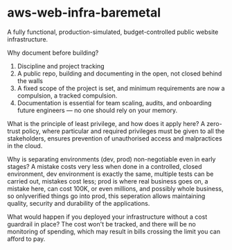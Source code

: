 # aws-web-infra-baremetal
A fully functional, production-simulated, budget-controlled public website infrastructure.

Why document before building?
1. Discipline and project tracking
2. A public repo, building and documenting in the open, not closed behind the walls
3. A fixed scope of the project is set, and minimum requirements are now a compulsion, a tracked compulsion.
4. Documentation is essential for team scaling, audits, and onboarding future engineers — no one should rely on your memory.


What is the principle of least privilege, and how does it apply here?
A zero-trust policy, where particular and required privileges must be given to all the stakeholders, ensures prevention of unauthorised access and malpractices in the cloud.

Why is separating environments (dev, prod) non-negotiable even in early stages?
A mistake costs very less when done in a controlled, closed environment, dev environment is exactly the same, multiple tests can be carried out, mistakes cost less; prod is where real business goes on, a mistake here, can cost 100K, or even millions, and possibly whole business, so onlyverified things go into prod, this seperation allows maintaining quality, security and durability of the applications.

What would happen if you deployed your infrastructure without a cost guardrail in place?
The cost won't be tracked, and there will be no monitoring of spending, which may result in bills crossing the limit you can afford to pay.
